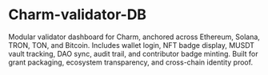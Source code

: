 # Charm-validator-DB
Modular validator dashboard for Charm, anchored across Ethereum, Solana, TRON, TON, and Bitcoin. Includes wallet login, NFT badge display, MUSDT vault tracking, DAO sync, audit trail, and contributor badge minting. Built for grant packaging, ecosystem transparency, and cross-chain identity proof.
